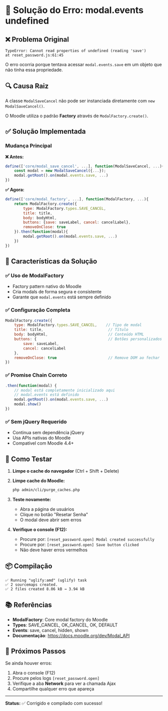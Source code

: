 # 🔧 Solução do Erro: modal.events undefined

## ❌ Problema Original

```
TypeError: Cannot read properties of undefined (reading 'save')
at reset_password.js:61:45
```

O erro ocorria porque tentava acessar `modal.events.save` em um objeto que não tinha essa propriedade.

## 🔍 Causa Raiz

A classe `ModalSaveCancel` não pode ser instanciada diretamente com `new ModalSaveCancel()`. 

O Moodle utiliza o padrão **Factory** através de `ModalFactory.create()`.

## ✅ Solução Implementada

### Mudança Principal

**❌ Antes:**
```javascript
define(['core/modal_save_cancel', ...], function(ModalSaveCancel, ...){
    const modal = new ModalSaveCancel({...});
    modal.getRoot().on(modal.events.save, ...)
})
```

**✅ Agora:**
```javascript
define(['core/modal_factory', ...], function(ModalFactory, ...){
    return ModalFactory.create({
        type: ModalFactory.types.SAVE_CANCEL,
        title: title,
        body: bodyHtml,
        buttons: {save: saveLabel, cancel: cancelLabel},
        removeOnClose: true
    }).then(function(modal){
        modal.getRoot().on(modal.events.save, ...)
    })
})
```

## 📝 Características da Solução

### ✅ Uso de ModalFactory
- Factory pattern nativo do Moodle
- Cria modals de forma segura e consistente
- Garante que `modal.events` está sempre definido

### ✅ Configuração Completa
```javascript
ModalFactory.create({
    type: ModalFactory.types.SAVE_CANCEL,    // Tipo de modal
    title: title,                             // Título
    body: bodyHtml,                           // Conteúdo HTML
    buttons: {                                // Botões personalizados
        save: saveLabel,
        cancel: cancelLabel
    },
    removeOnClose: true                       // Remove DOM ao fechar
})
```

### ✅ Promise Chain Correto
```javascript
.then(function(modal) {
    // modal está completamente inicializado aqui
    // modal.events está definido
    modal.getRoot().on(modal.events.save, ...)
    modal.show()
})
```

### ✅ Sem jQuery Requerido
- Continua sem dependência jQuery
- Usa APIs nativas do Moodle
- Compatível com Moodle 4.4+

## 🚀 Como Testar

1. **Limpe o cache do navegador** (Ctrl + Shift + Delete)
2. **Limpe cache do Moodle:**
   ```bash
   php admin/cli/purge_caches.php
   ```

3. **Teste novamente:**
   - Abra a página de usuários
   - Clique no botão "Resetar Senha"
   - O modal deve abrir sem erros

4. **Verifique o console (F12):**
   - Procure por: `[reset_password.open] Modal created successfully`
   - Procure por: `[reset_password.open] Save button clicked`
   - Não deve haver erros vermelhos

## 📦 Compilação

```
✅ Running "uglify:amd" (uglify) task
✅ 2 sourcemaps created.
✅ 2 files created 8.06 kB → 3.94 kB
```

## 📚 Referências

- **ModalFactory**: Core modal factory do Moodle
- **Types**: SAVE_CANCEL, OK_CANCEL, OK, DEFAULT
- **Events**: save, cancel, hidden, shown
- **Documentação**: https://docs.moodle.org/dev/Modal_API

## 🎯 Próximos Passos

Se ainda houver erros:

1. Abra o console (F12)
2. Procure pelos logs `[reset_password.open]`
3. Verifique a aba **Network** para ver a chamada Ajax
4. Compartilhe qualquer erro que apareça

---

**Status:** ✅ Corrigido e compilado com sucesso!
